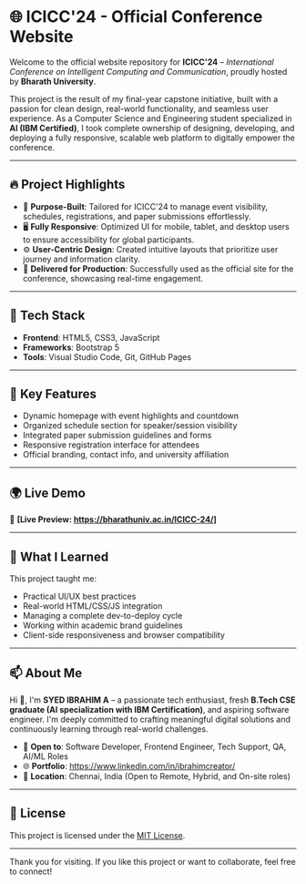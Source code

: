 # 🌐 ICICC'24 - Official Conference Website

Welcome to the official website repository for **ICICC'24** – *International Conference on Intelligent Computing and Communication*, proudly hosted by **Bharath University**.

This project is the result of my final-year capstone initiative, built with a passion for clean design, real-world functionality, and seamless user experience. As a Computer Science and Engineering student specialized in **AI (IBM Certified)**, I took complete ownership of designing, developing, and deploying a fully responsive, scalable web platform to digitally empower the conference.

---

## 🔥 Project Highlights

* 🎯 **Purpose-Built**: Tailored for ICICC'24 to manage event visibility, schedules, registrations, and paper submissions effortlessly.
* 🖥️ **Fully Responsive**: Optimized UI for mobile, tablet, and desktop users to ensure accessibility for global participants.
* ⚙️ **User-Centric Design**: Created intuitive layouts that prioritize user journey and information clarity.
* 📌 **Delivered for Production**: Successfully used as the official site for the conference, showcasing real-time engagement.

---

## 🚀 Tech Stack

* **Frontend**: HTML5, CSS3, JavaScript
* **Frameworks**: Bootstrap 5
* **Tools**: Visual Studio Code, Git, GitHub Pages

---

## 🧩 Key Features

* Dynamic homepage with event highlights and countdown
* Organized schedule section for speaker/session visibility
* Integrated paper submission guidelines and forms
* Responsive registration interface for attendees
* Official branding, contact info, and university affiliation

---

## 🌍 Live Demo

🔗 **\[Live Preview: https://bharathuniv.ac.in/ICICC-24/]**

---

## 🧠 What I Learned

This project taught me:

* Practical UI/UX best practices
* Real-world HTML/CSS/JS integration
* Managing a complete dev-to-deploy cycle
* Working within academic brand guidelines
* Client-side responsiveness and browser compatibility

---

## 📫 About Me

Hi 👋, I'm **SYED IBRAHIM A** – a passionate tech enthusiast, fresh **B.Tech CSE graduate (AI specialization with IBM Certification)**, and aspiring software engineer. I'm deeply committed to crafting meaningful digital solutions and continuously learning through real-world challenges.

* 💼 **Open to**: Software Developer, Frontend Engineer, Tech Support, QA, AI/ML Roles
* 🌐 **Portfolio**: https://www.linkedin.com/in/ibrahimcreator/
* 📍 **Location**: Chennai, India (Open to Remote, Hybrid, and On-site roles)

---

## 📄 License

This project is licensed under the [MIT License](LICENSE).

---

Thank you for visiting. If you like this project or want to collaborate, feel free to connect!
